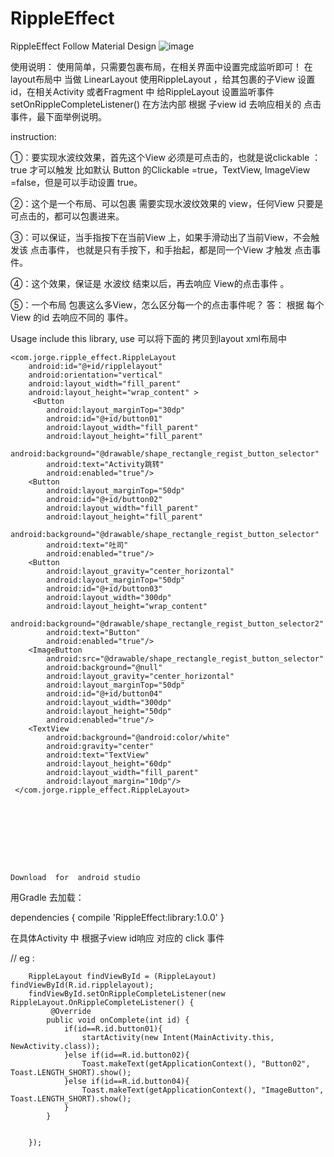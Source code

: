# RippleEffect
RippleEffect Follow Material Design
  ![image](https://github.com/CodingForAndroid/RippleEffect/blob/master/screenshot/ripple%20effect.gif)
 
 使用说明：
 使用简单，只需要包裹布局，在相关界面中设置完成监听即可！
 在layout布局中 当做 LinearLayout 使用RippleLayout ，给其包裹的子View 设置 id，在相关Activity 或者Fragment 中 给RippleLayout       设置监听事件 setOnRippleCompleteListener()  在方法内部 根据 子view id 去响应相关的 点击事件，最下面举例说明。
 
 
 instruction:
 
 ①：要实现水波纹效果，首先这个View 必须是可点击的，也就是说clickable ：true 才可以触发 比如默认 Button 的Clickable =true，TextView, ImageView =false，但是可以手动设置 true。
 
②：这个是一个布局、可以包裹 需要实现水波纹效果的 view，任何View 只要是可点击的，都可以包裹进来。

③：可以保证，当手指按下在当前View 上，如果手滑动出了当前View，不会触发该 点击事件， 也就是只有手按下，和手抬起，都是同一个View 才触发 点击事件。

④：这个效果，保证是 水波纹 结束以后，再去响应 View的点击事件 。

⑤：一个布局 包裹这么多View，怎么区分每一个的点击事件呢？ 答： 根据 每个View 的id 去响应不同的 事件。

Usage
include this library, use
可以将下面的 拷贝到layout xml布局中

       
            
    <com.jorge.ripple_effect.RippleLayout
        android:id="@+id/ripplelayout"
        android:orientation="vertical"
        android:layout_width="fill_parent"
        android:layout_height="wrap_content" >
         <Button
            android:layout_marginTop="30dp"
            android:id="@+id/button01"
            android:layout_width="fill_parent"
            android:layout_height="fill_parent"
            android:background="@drawable/shape_rectangle_regist_button_selector"
            android:text="Activity跳转"
            android:enabled="true"/>
        <Button
            android:layout_marginTop="50dp"
            android:id="@+id/button02"
            android:layout_width="fill_parent"
            android:layout_height="fill_parent"
            android:background="@drawable/shape_rectangle_regist_button_selector"
            android:text="吐司"
            android:enabled="true"/>
        <Button
            android:layout_gravity="center_horizontal"
            android:layout_marginTop="50dp"
            android:id="@+id/button03"
            android:layout_width="300dp"
            android:layout_height="wrap_content"
            android:background="@drawable/shape_rectangle_regist_button_selector2"
            android:text="Button"
            android:enabled="true"/>
        <ImageButton
            android:src="@drawable/shape_rectangle_regist_button_selector"
            android:background="@null"
            android:layout_gravity="center_horizontal"
            android:layout_marginTop="50dp"
            android:id="@+id/button04"
            android:layout_width="300dp"
            android:layout_height="50dp"
            android:enabled="true"/>
        <TextView
            android:background="@android:color/white"
            android:gravity="center"
            android:text="TextView"
            android:layout_height="60dp"
            android:layout_width="fill_parent"
            android:layout_margin="10dp"/>
     </com.jorge.ripple_effect.RippleLayout>
    
    
    
    
    
    
    
   
    
    Download  for  android studio
  
   用Gradle 去加载：
  
dependencies {
     compile 'RippleEffect:library:1.0.0'
 }


在具体Activity 中 根据子view id响应 对应的 click 事件
 
 //  eg :

            
        RippleLayout findViewById = (RippleLayout) findViewById(R.id.ripplelayout);
        findViewById.setOnRippleCompleteListener(new RippleLayout.OnRippleCompleteListener() {
             @Override
            public void onComplete(int id) {
                if(id==R.id.button01){
                    startActivity(new Intent(MainActivity.this, NewActivity.class));
                }else if(id==R.id.button02){
                    Toast.makeText(getApplicationContext(), "Button02", Toast.LENGTH_SHORT).show();
                }else if(id==R.id.button04){
                    Toast.makeText(getApplicationContext(), "ImageButton", Toast.LENGTH_SHORT).show();
                }
            }


        });

